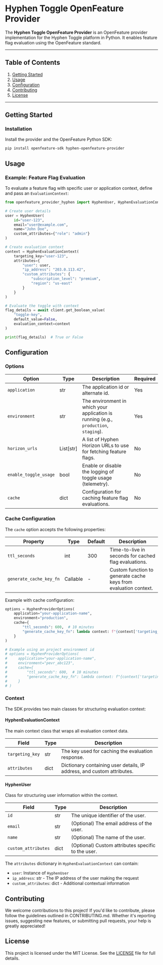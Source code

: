 # Hyphen Toggle OpenFeature Provider

The    **Hyphen Toggle OpenFeature Provider** is an OpenFeature provider implementation for the Hyphen Toggle platform in Python. It enables feature flag evaluation using the OpenFeature standard.

---

## Table of Contents

1. [Getting Started](#getting-started)
2. [Usage](#usage)
3. [Configuration](#configuration)
4. [Contributing](#contributing)
5. [License](#license)

---

## Getting Started

### Installation

Install the provider and the OpenFeature Python SDK:

```bash
pip install openfeature-sdk hyphen-openfeature-provider
```

## Usage

### Example: Feature Flag Evaluation

To evaluate a feature flag with specific user or application context, define and pass an `EvaluationContext`:

```python
from openfeature_provider_hyphen import HyphenUser, HyphenEvaluationContext

# Create user details
user = HyphenUser(
    id="user-123",
    email="user@example.com",
    name="John Doe",
    custom_attributes={"role": "admin"}
)

# Create evaluation context
context = HyphenEvaluationContext(
    targeting_key="user-123",
    attributes={
        "user": user,
        "ip_address": "203.0.113.42",
        "custom_attributes": {
            "subscription_level": "premium",
            "region": "us-east"
        }
    }
)

# Evaluate the toggle with context
flag_details = await client.get_boolean_value(
    "toggle-key",
    default_value=False,
    evaluation_context=context
)

print(flag_details)  # True or False
```

## Configuration

### Options

| Option | Type | Description | Required |
|--------|------|-------------|----------|
| `application` | str | The application id or alternate id. | Yes |
| `environment` | str | The environment in which your application is running (e.g., `production`, `staging`). | Yes |
| `horizon_urls` | List[str] | A list of Hyphen Horizon URLs to use for fetching feature flags. | No |
| `enable_toggle_usage` | bool | Enable or disable the logging of toggle usage (telemetry). | No |
| `cache` | dict | Configuration for caching feature flag evaluations. | No |

### Cache Configuration

The `cache` option accepts the following properties:

| Property | Type | Default | Description |
|----------|------|---------|-------------|
| `ttl_seconds` | int | 300 | Time-to-live in seconds for cached flag evaluations. |
| `generate_cache_key_fn` | Callable | - | Custom function to generate cache keys from evaluation context. |

Example with cache configuration:

```python
options = HyphenProviderOptions(
    application="your-application-name",
    environment="production",
    cache={
        "ttl_seconds": 600,  # 10 minutes
        "generate_cache_key_fn": lambda context: f"{context['targeting_key']}-{context['user']['id']}"
    }
)

# Example using an project environment id
# options = HyphenProviderOptions(
#     application="your-application-name",
#     environment="pevr_abc123",
#     cache={
#         "ttl_seconds": 600,  # 10 minutes
#         "generate_cache_key_fn": lambda context: f"{context['targeting_key']}-{context['user']['id']}"
#     }
# )
```

### Context

The SDK provides two main classes for structuring evaluation context:

#### HyphenEvaluationContext

The main context class that wraps all evaluation context data.

| Field | Type | Description |
|-------|------|-------------|
| `targeting_key` | str | The key used for caching the evaluation response. |
| `attributes` | dict | Dictionary containing user details, IP address, and custom attributes. |

#### HyphenUser

Class for structuring user information within the context.

| Field | Type | Description |
|-------|------|-------------|
| `id` | str | The unique identifier of the user. |
| `email` | str | (Optional) The email address of the user. |
| `name` | str | (Optional) The name of the user. |
| `custom_attributes` | dict | (Optional) Custom attributes specific to the user. |

The `attributes` dictionary in `HyphenEvaluationContext` can contain:
- `user`: Instance of `HyphenUser`
- `ip_address`: str - The IP address of the user making the request
- `custom_attributes`: dict - Additional contextual information

## Contributing

We welcome contributions to this project! If you'd like to contribute, please follow the guidelines outlined in CONTRIBUTING.md. Whether it's reporting issues, suggesting new features, or submitting pull requests, your help is greatly appreciated!

## License

This project is licensed under the MIT License. See the [LICENSE](LICENSE) file for full details.
